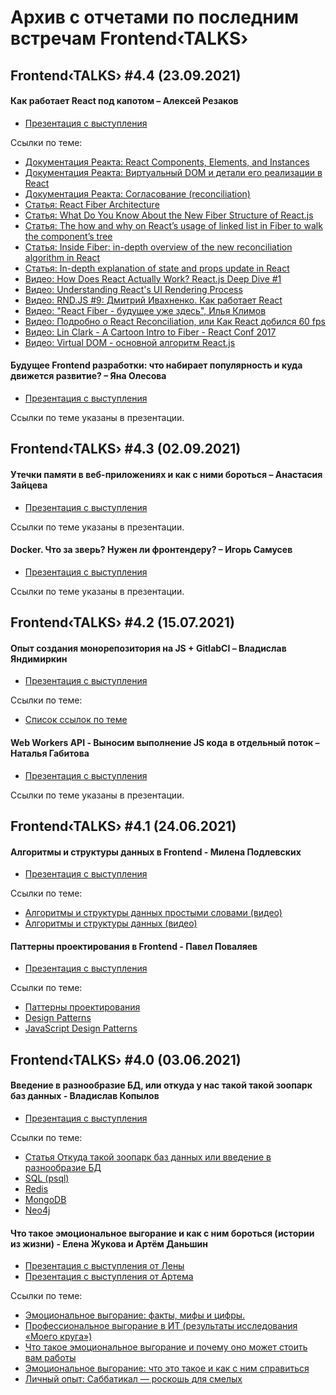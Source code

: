 # Архив с отчетами по последним встречам Frontend‹TALKS›

## Frontend‹TALKS› #4.4 (23.09.2021)

#### Как работает React под капотом – Алексей Резаков
- [Презентация с выступления](https://drive.google.com/file/d/1PSU1ahc7LdUufA9T76ssvHttw9gLeZI8/view?usp=sharing)

Ссылки по теме:
- [Документация Реакта: React Components, Elements, and Instances](https://reactjs.org/blog/2015/12/18/react-components-elements-and-instances.html)
- [Документация Реакта: Виртуальный DOM и детали его реализации в React](https://ru.reactjs.org/docs/faq-internals.html)
- [Документация Реакта: Согласование (reconciliation)](https://ru.reactjs.org/docs/reconciliation.html)
- [Статья: React Fiber Architecture](https://github.com/acdlite/react-fiber-architecture)
- [Статья: What Do You Know About the New Fiber Structure of React.js](https://medium.com/habilelabs/what-do-you-know-about-the-new-fiber-structure-of-react-js-d3f955deb4fd)
- [Статья: The how and why on React’s usage of linked list in Fiber to walk the component’s tree](https://indepth.dev/posts/1007/the-how-and-why-on-reacts-usage-of-linked-list-in-fiber-to-walk-the-components-tree)
- [Статья: Inside Fiber: in-depth overview of the new reconciliation algorithm in React](https://indepth.dev/posts/1008/inside-fiber-in-depth-overview-of-the-new-reconciliation-algorithm-in-react)
- [Статья: In-depth explanation of state and props update in React](https://indepth.dev/posts/1009/in-depth-explanation-of-state-and-props-update-in-react)
- [Видео: How Does React Actually Work? React.js Deep Dive #1](https://www.youtube.com/watch?v=7YhdqIR2Yzo)
- [Видео: Understanding React's UI Rendering Process](https://www.youtube.com/watch?v=i793Qm6kv3U)
- [Видео: RND.JS #9: Дмитрий Ивахненко. Как работает React](https://www.youtube.com/watch?v=wMdjrU2apNg)
- [Видео: "React Fiber - будущее уже здесь", Илья Климов](https://www.youtube.com/watch?v=gULfnbZ7dJk)
- [Видео: Подробно о React Reconciliation, или Как React добился 60 fps](https://www.youtube.com/watch?v=NPXJnKytER4&t=1794s)
- [Видео: Lin Clark - A Cartoon Intro to Fiber - React Conf 2017](https://www.youtube.com/watch?v=ZCuYPiUIONs&t=1063s)
- [Видео: Virtual DOM - основной алгоритм React.js](https://www.youtube.com/watch?v=gb-93KcTRFo&t=450s)


#### Будущее Frontend разработки: что набирает популярность и куда движется развитие? – Яна Олесова
- [Презентация с выступления](https://docs.google.com/presentation/d/1nYHpWCdywaf-K5TpkhI1MKzFaAbsP-u7S6aEduSUSAY/edit?usp=sharing)

Ссылки по теме указаны в презентации.



## Frontend‹TALKS› #4.3 (02.09.2021)

#### Утечки памяти в веб-приложениях и как с ними бороться – Анастасия Зайцева
- [Презентация с выступления](https://docs.google.com/presentation/d/18cX0K7udD1u-BN7xAQfvuVZnV2NT0OAc/edit?usp=sharing&ouid=115189978785261566227&rtpof=true&sd=true)

Ссылки по теме указаны в презентации.


#### Docker. Что за зверь? Нужен ли фронтендеру? – Игорь Самусев
- [Презентация с выступления](https://docs.google.com/presentation/d/1hVzWJjw8FqaGtKgt4Lu-6Ii-RsEH6hRw/edit?usp=sharing&ouid=115189978785261566227&rtpof=true&sd=true)

Ссылки по теме указаны в презентации.



## Frontend‹TALKS› #4.2 (15.07.2021)

#### Опыт создания монорепозитория на JS + GitlabCI – Владислав Яндимиркин
- [Презентация с выступления](https://docs.google.com/presentation/d/1GDkdctRIstQfievJv6qRBp-qmRYH2xdc/edit?usp=sharing&ouid=115189978785261566227&rtpof=true&sd=true)

Ссылки по теме:
- [Список ссылок по теме](https://thevlad.ru/blog/ts-gitlab-ci)


#### Web Workers API - Выносим выполнение JS кода в отдельный поток – Наталья Габитова
- [Презентация с выступления](https://drive.google.com/file/d/1mOq21MwOElt-jlaoDUibw-ofIkne5JQK/view?usp=sharing)

Ссылки по теме указаны в презентации.



## Frontend‹TALKS› #4.1 (24.06.2021)

#### Алгоритмы и структуры данных в Frontend - Милена Подлевских
- [Презентация с выступления](https://drive.google.com/file/d/1Ex5_ci1pPiu4C-qKiR7nid6WCmVTngw9/view?usp=sharing)

Ссылки по теме:
- [Алгоритмы и структуры данных простыми словами (видео)](https://youtu.be/CB9bS46vl04)
- [Алгоритмы и структуры данных (видео)](https://youtu.be/ijwbVxLMp58)


#### Паттерны проектирования в Frontend - Павел Поваляев
- [Презентация с выступления](https://drive.google.com/file/d/1PQBZhRG7Qnpoj_AgpPjGTuRWk0X44HbP/view?usp=sharing)

Ссылки по теме:
- [Паттерны проектирования](https://refactoring.guru/ru/design-patterns)
- [Design Patterns](https://sourcemaking.com/design_patterns)
- [JavaScript Design Patterns](https://dofactory.com/javascript/design-patterns)



## Frontend‹TALKS› #4.0 (03.06.2021)

#### Введение в разнообразие БД, или откуда у нас такой такой зоопарк баз данных - Владислав Копылов
- [Презентация с выступления](https://drive.google.com/file/d/1IMG_aPvyubD5ioa6JRCEr_ctX-0CIzZh/view?usp=sharing)

Ссылки по теме:
- [Статья Откуда такой зоопарк баз данных или введение в разнообразие БД](https://kopilov-vlad.medium.com/%D0%BE%D1%82%D0%BA%D1%83%D0%B4%D0%B0-%D1%82%D0%B0%D0%BA%D0%BE%D0%B9-%D0%B7%D0%BE%D0%BE%D0%BF%D0%B0%D1%80%D0%BA-%D0%B1%D0%B0%D0%B7-%D0%B4%D0%B0%D0%BD%D0%BD%D1%8B%D1%85-%D0%B8%D0%BB%D0%B8-%D0%B2%D0%B2%D0%B5%D0%B4%D0%B5%D0%BD%D0%B8%D0%B5-%D0%B2-%D1%80%D0%B0%D0%B7%D0%BD%D0%BE%D0%BE%D0%B1%D1%80%D0%B0%D0%B7%D0%B8%D0%B5-%D0%B1%D0%B4-a99a0fc2371c)
- [SQL (psql)](https://www.postgresql.org/)
- [Redis](https://redis.io/)
- [MongoDB](https://www.mongodb.com/)
- [Neo4j](https://neo4j.com/)


#### Что такое эмоциональное выгорание и как с ним бороться (истории из жизни) - Елена Жукова и Артём Даньшин
- [Презентация с выступления от Лены](https://drive.google.com/file/d/1aS8SglgPXuTNVP_J8dWvrq8Pg5ZYBSBx/view?usp=sharing)
- [Презентация с выступления от Артема](https://docs.google.com/presentation/d/1xFqiFJzdmYVVDiLICTcbvT4FSfjdMD62rua5an4Qv6s/edit?usp=sharing)

Ссылки по теме:
- [Эмоциональное выгорание: факты, мифы и цифры.](https://zen.yandex.ru/media/id/5f875cc5b8d88c21215b6586/emocionalnoe-vygoranie-fakty-mify-i-cifry-6042119a9e9a5735c1123037)
- [Профессиональное выгорание в ИТ (результаты исследования «Моего круга»)](https://m.habr.com/ru/amp/post/437264/)
- [Что такое эмоциональное выгорание и почему оно может стоить вам работы](https://ryazan.hh.ru/article/28063?from=article_28401)
- [Эмоциональное выгорание: что это такое и как с ним справиться](https://trends.rbc.ru/trends/social/5f579bf89a7947f37c2be752)
- [Личный опыт: Саббатикал — роскошь для смелых](https://tjournal.ru/stories/221408-lichnyy-opyt-sabbatikal-roskosh-dlya-smelyh)
